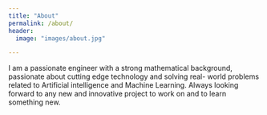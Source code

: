 ```yaml
---
title: "About"
permalink: /about/
header:
  image: "images/about.jpg"

---
```



  I am a passionate engineer with a strong mathematical background, passionate
  about cutting edge technology and solving real- world problems related to
  Artificial intelligence and Machine Learning. Always looking forward to any
  new and innovative project  to work on and to learn something new.
